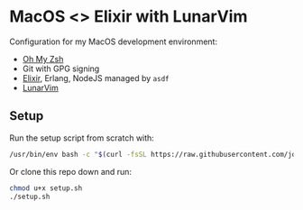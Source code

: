 # MacOS <> Elixir with LunarVim

Configuration for my MacOS development environment:
+ [Oh My Zsh](https://ohmyz.sh)
+ Git with GPG signing
+ [Elixir](https://elixir-lang.org), Erlang, NodeJS managed by `asdf`
+ [LunarVim](https://lunarvim.org)

## Setup

Run the setup script from scratch with:
```bash
/usr/bin/env bash -c "$(curl -fsSL https://raw.githubusercontent.com/jdenen/config/master/setup.sh)"
```

Or clone this repo down and run:
```bash
chmod u+x setup.sh
./setup.sh
```
